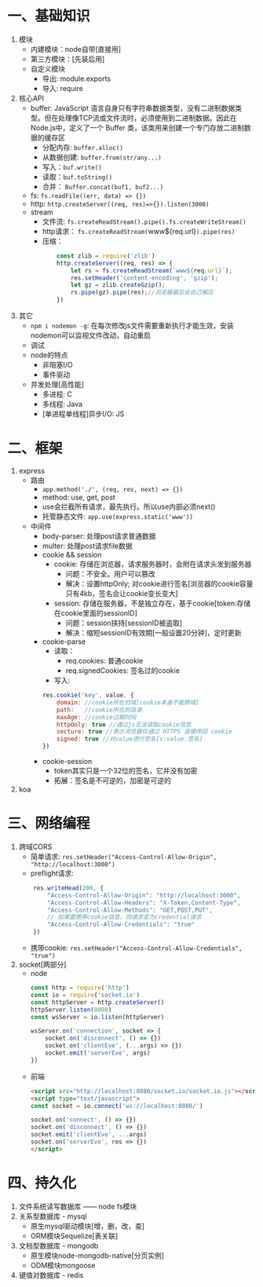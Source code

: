# 一、基础知识
1. 模块
    - 内建模块：node自带[直接用]
    - 第三方模块：[先装后用]
    - 自定义模块
        - 导出: module.exports
        - 导入: require
2. 核心API
    - buffer: JavaScript 语言自身只有字符串数据类型，没有二进制数据类型。但在处理像TCP流或文件流时，必须使用到二进制数据。因此在 Node.js中，定义了一个 Buffer 类，该类用来创建一个专门存放二进制数据的缓存区
        - 分配内存: `buffer.alloc()`
        - 从数据创建: `buffer.from(str/any...)`
        - 写入：`buf.write()`
        - 读取：`buf.toString()`
        - 合并： `Buffer.concat(buf1, buf2...)`
    - fs: `fs.readFile((err, data) => {})`
    - http: `http.createServer((req, res)=>{}).listen(3000)`
    - stream
        - 文件流: `fs.createReadStream().pipe().fs.createWriteStream()`
        - http请求： `fs.createReadStream(`www${req.url}`).pipe(res)`
        - 压缩：
            ```javascript
                const zlib = require('zlib')
                http.createServer((req, res) => {
                    let rs = fs.createReadStream(`www${req.url}`);
                    res.setHeader('content-encoding', 'gzip');
                    let gz = zlib.createGzip();
                    rs.pipe(gz).pipe(res);//浏览器最后会自己解压
                })
            ```
3. 其它
    -  `npm i nodemon -g`: 在每次修改js文件需要重新执行才能生效，安装nodemon可以监视文件改动，自动重启
    - 调试
    - node的特点
        - 非阻塞I/O
        - 事件驱动
    - 并发处理[高性能]
        - 多进程: C
        - 多线程: Java
        - [单进程单线程]异步I/O: JS
# 二、框架
1. express
    - 路由
        - `app.method('./', (req, res, next) => {})`
        - method: use, get, post
        - use会拦截所有请求，最先执行。所以use内部必须next()
        - 托管静态文件: `app.use(express.static('www'))`
    - 中间件
        - body-parser: 处理post请求普通数据
        - multer: 处理post请求file数据
        - cookie && session
            - cookie: 存储在浏览器，请求服务器时，会附在请求头发到服务器
                - 问题：不安全。用户可以篡改
                - 解决：设置httpOnly; 对cookie进行签名[浏览器的cookie容量只有4kb，签名会让cookie变长变大]
            - session: 存储在服务器，不是独立存在，基于cookie[token:存储在cookie里面的sessionID]
                - 问题：session挟持[sessionID被盗取]
                - 解决：缩短sessionID有效期[一般设置20分钟]，定时更新
        - cookie-parse
            - 读取：
                - req.cookies: 普通cookie
                - req.signedCookies: 签名过的cookie
            - 写入: 
            ```javascript
            res.cookie('key', value, {
                domain: //cookie所在的域[cookie本身不能跨域]
                path:   //cookie所在的目录
                maxAge: //cookie过期时间
                httpOnly: true //通过js无法读取cookie信息
                secture: true //表示浏览器仅通过 HTTPS 连接传回 cookie
                signed: true //对value进行签名[s:value.签名]
            })
            ```
        - cookie-session
            - token其实只是一个32位的签名，它并没有加密
            - 拓展：签名是不可逆的，加密是可逆的
2. koa
# 三、网络编程
1. 跨域CORS
    - 简单请求: `res.setHeader("Access-Control-Allow-Origin", "http://localhost:3000")`
    - preflight请求: 
    ```javascript
        res.writeHead(200, {
            "Access-Control-Allow-Origin": "http://localhost:3000",
            "Access-Control-Allow-Headers": "X-Token,Content-Type",
            "Access-Control-Allow-Methods": "GET,POST,PUT",
            // 如果要携带cookie信息，则请求变为credential请求
            "Access-Control-Allow-Credentials": "true"
        })
    ```
    - 携带cookie: `res.setHeader("Access-Control-Allow-Credentials", "true")`
2. socket[两部分]
    - node
        ```javascript
        const http = require('http')
        const io = require('socket.io')
        const httpServer = http.createServer()
        httpServer.listen(8080)
        const wsServer = io.listen(httpServer)

        wsServer.on('connection', socket => {
            socket.on('disconnect', () => {})
            socket.on('clientEve', (...args) => {})
            socket.emit('serverEve', args)
        })
        ```
    - 前端
        ```html
        <script src="http://localhost:8080/socket.io/socket.io.js"></script>
        <script type="text/javascript">
        const socket = io.connect('ws://localhost:8080/')

        socket.on('connect', () => {})
        socket.on('disconnect', () => {})
        socket.emit('clientEve', ...args)
        socket.on('serverEve', res => {})
        </script>
        ```
# 四、持久化
1. 文件系统读写数据库 —— node fs模块
2. 关系型数据库 - mysql
    - 原生mysql驱动模块[增，删，改，查]
    - ORM模块Sequelize[表关联]
3. 文档型数据库 - mongodb
    - 原生模块node-mongodb-native[分页实例]
    - ODM模块mongoose
4. 键值对数据库 - redis